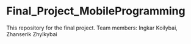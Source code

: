 # Final_Project_MobileProgramming
This repository for the final project.
Team members: Ingkar Koilybai, Zhanserik Zhylkybai
